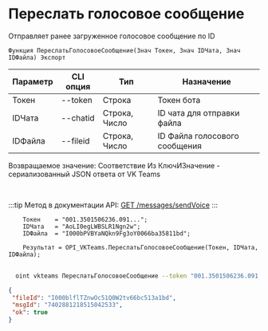 ﻿---
sidebar_position: 7
---

# Переслать голосовое сообщение
 Отправляет ранее загруженное голосовое сообщение по ID



`Функция ПереслатьГолосовоеСообщение(Знач Токен, Знач IDЧата, Знач IDФайла) Экспорт`

  | Параметр | CLI опция | Тип | Назначение |
  |-|-|-|-|
  | Токен | --token | Строка | Токен бота |
  | IDЧата | --chatid | Строка, Число | ID чата для отправки файла |
  | IDФайла | --fileid | Строка, Число | ID Файла голосового сообщения |

  
  Возвращаемое значение:   Соответствие Из КлючИЗначение - сериализованный JSON ответа от VK Teams

<br/>

:::tip
Метод в документации API: [GET /messages/sendVoice](https://teams.vk.com/botapi/#/messages/get_messages_sendVoice)
:::
<br/>


```bsl title="Пример кода"
    Токен    = "001.3501506236.091...";
    IDЧата   = "AoLI0egLWBSLR1Ngn2w";
    IDФайла  = "I000bPVBYaNQkn9Fg3oY0066ba35811bd";

    Результат = OPI_VKTeams.ПереслатьГолосовоеСообщение(Токен, IDЧата, IDФайла);
```



```sh title="Пример команды CLI"
    
  oint vkteams ПереслатьГолосовоеСообщение --token "001.3501506236.091..." --chatid "AoLI0egLWBSLR1Ngn2w" --fileid "I000bPVBYaNQkn9Fg3oY0066ba35811bd"

```

```json title="Результат"
{
 "fileId": "I000blflTZnwOc51Q0W2tv66bc513a1bd",
 "msgId": "7402881218515042533",
 "ok": true
}
```
